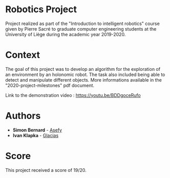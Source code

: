 # Robotics Project
Project realized as part of the "Introduction to intelligent robotics" course given by Pierre Sacré to graduate computer engineering students at the University of Liège during the academic year 2019-2020.

# Context
The goal of this project was to develop an algorithm for the exploration of an environment by an holonomic robot. The task also included being able to detect and manipulate different objects. More informations available in the "2020-project-milestones" pdf document.

Link to the demonstration video : https://youtu.be/BDDgoceRufo

# Authors
* **Simon Bernard** - [Asefy](https://github.com/Asefy)
* **Ivan Klapka** - [Glacias](https://github.com/Glacias)

# Score
This project received a score of 19/20.
